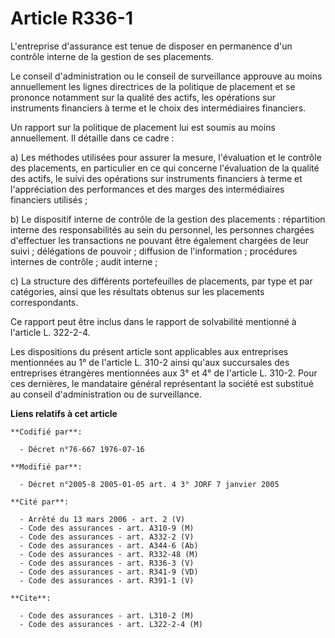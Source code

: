 # Article R336-1

L'entreprise d'assurance est tenue de disposer en permanence d'un contrôle interne de la gestion de ses placements.

Le conseil d'administration ou le conseil de surveillance approuve au moins annuellement les lignes directrices de la
politique de placement et se prononce notamment sur la qualité des actifs, les opérations sur instruments financiers à terme
et le choix des intermédiaires financiers.

Un rapport sur la politique de placement lui est soumis au moins annuellement. Il détaille dans ce cadre :

a) Les méthodes utilisées pour assurer la mesure, l'évaluation et le contrôle des placements, en particulier en ce qui
concerne l'évaluation de la qualité des actifs, le suivi des opérations sur instruments financiers à terme et l'appréciation
des performances et des marges des intermédiaires financiers utilisés ;

b) Le dispositif interne de contrôle de la gestion des placements : répartition interne des responsabilités au sein du
personnel, les personnes chargées d'effectuer les transactions ne pouvant être également chargées de leur suivi ; délégations
de pouvoir ; diffusion de l'information ; procédures internes de contrôle ; audit interne ;

c) La structure des différents portefeuilles de placements, par type et par catégories, ainsi que les résultats obtenus sur
les placements correspondants.

Ce rapport peut être inclus dans le rapport de solvabilité mentionné à l'article L. 322-2-4.

Les dispositions du présent article sont applicables aux entreprises mentionnées au 1° de l'article L. 310-2 ainsi qu'aux
succursales des entreprises étrangères mentionnées aux 3° et 4° de l'article L. 310-2. Pour ces dernières, le mandataire
général représentant la société est substitué au conseil d'administration ou de surveillance.

**Liens relatifs à cet article**

	**Codifié par**:

	  - Décret n°76-667 1976-07-16

	**Modifié par**:

	  - Décret n°2005-8 2005-01-05 art. 4 3° JORF 7 janvier 2005

	**Cité par**:

	  - Arrêté du 13 mars 2006 - art. 2 (V)
	  - Code des assurances - art. A310-9 (M)
	  - Code des assurances - art. A332-2 (V)
	  - Code des assurances - art. A344-6 (Ab)
	  - Code des assurances - art. R332-48 (M)
	  - Code des assurances - art. R336-3 (V)
	  - Code des assurances - art. R341-9 (VD)
	  - Code des assurances - art. R391-1 (V)

	**Cite**:

	  - Code des assurances - art. L310-2 (M)
	  - Code des assurances - art. L322-2-4 (M)
